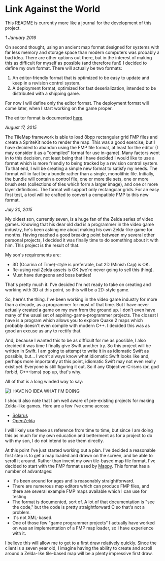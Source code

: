 # Link Against the World

This README is currently more like a journal for the development of this project.

_1 January 2016_

On second thought, using an ancient map format designed for systems with far less memory and storage space than modern computers was probably a bad idea. There are other options out there, but in the interest of making this as difficult for myself as possible (and therefore fun!) I decided to define my own format. There will actually be two formats:

1. An editor-friendly format that is optimized to be easy to update and keep in a revision control system.
1. A deployment format, optimized for fast deserialization, intended to be distributed with a shipping game.

For now I will define only the editor format. The deployment format will come later, when I start working on the game proper.

The editor format is documented [here](docs/EditorMapFormat.md).

_August 17, 2015_

The TileMap framework is able to load 8bpp rectangular grid FMP files and create a SpriteKit node to render the map. This was a good exercise, but I have decided to abandon using the FMP file format, at least for the editor (I may consider it as a "compiled" format for use in-game). Many factors went in to this decision, not least being that I have decided I would like to use a format which is more friendly to being tracked by a revision control system. To that end, I will be creating a simple new format to satisfy my needs. The format will in fact be a bundle rather than a single, monolithic file. Initially, the bundle will contain a control file, one or more tile sets, one or more brush sets (collections of tiles which form a larger image), and one or more layer definitions. The format will support only rectangular grids. For an easy first test, a tool will be crafted to convert a compatible FMP to this new format. 

_July 30, 2015_

My oldest son, currently seven, is a huge fan of the Zelda series of
video games. Knowing that his dear old dad is a programmer in the video game industry, he's been asking me about making his own Zelda-like game for months. Having reached a good breaking point between my several other personal projects, I decided it was finally time to do something about it with him. This project is the result of that.

My son's requirements are:

* 3D (Ocarina of Time)-style is preferable, but 2D (Minish Cap) is OK.
* Re-using real Zelda assets is OK (we're never going to sell this thing).
* Must have dungeons and boss battles!

That's pretty much it. I've decided I'm not ready to take on creating and working with 3D at this point, so this will be a 2D-style game.

So, here's the thing. I've been working in the video game industry for more than a decade, as a programmer for most of that time. But I have never actually created a game on my own from the ground up. I don't even have many of the usual set of aspiring-game-programmer projects. The closest I have is a program which allows you to explore Quake 2 maps which probably doesn't even compile with modern C++. I decided this was as good an excuse as any to rectify that.

And, because I wanted this to be as difficult for me as possible, I also decided it was time I finally give Swift another try. So this project will be written in Swift. I am going to attempt to write it in as idiomatic Swift as possible, but... I won't always know what idiomatic Swift looks like and, perhaps more importantly at this point, idiomatic Swift may not even really exist yet. Everyone is still figuring it out. So if any Objective-C-isms (or, god forbid, C++-isms) pop up, that's why.

All of that is a long winded way to say:

![I HAVE NO IDEA WHAT I'M
DOING](http://i1.kym-cdn.com/photos/images/original/000/234/765/b7e.jpg)

I should also note that I am well aware of pre-existing projects for making Zelda-like games. Here are a few I've come across:

* [Solarus](http://www.solarus-games.org)
* [OpenZelda](http://www.openzelda.net)

I will likely use these as reference from time to time, but since I am doing this as much for my own education and betterment as for a project to do with my son, I do not intend to use them directly.

At this point I've just started working out a plan. I've decided a reasonable first step is to get a map loaded and drawn on the screen, and be able to scroll it around. Rather than invent my own tile-based map file format, I've decided to start with the FMP format used by [Mappy](http://tilemap.co.uk/mappy.php). This format has a number of advantages:

* It's been around for ages and is reasonably straightforward.
* There are numerous map editors which can produce FMP files, and there are several example FMP maps available which I can use for testing.
* The format is documented, sort of. A lot of that documentation is "see the code," but the code is pretty straightforward C so that's not a problem.
* It's not XML-based.
* One of those few "game programmer projects" I actually have worked on was an implementation of a FMP map loader, so I have experience with it.

I believe this will allow me to get to a first draw relatively quickly. Since the client is a seven year old, I imagine having the ability to create and scroll around a Zelda-like tile-based map will be a plenty impressive first draw.
